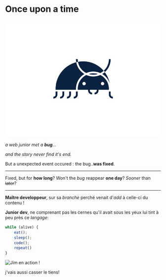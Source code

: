 # **Once upon a time**

![alt text](https://github.com/MikyeRinaldo/Exercice-Cadavre-Exquis-Mikye/blob/master/buug.png)

*a web junior met a **bug**...*


*and the story never find it's end.*


But a unexpected event occured : the bug..**was fixed**.

---

Fixed, but for **how long**? Won't the *bug* reappear **one day**? *Sooner* than ~~later~~?

---

**Maître developpeur**, sur sa _branche_ perché venait d'_add_ à celle-ci du contenu !

**Junior dev**, ne comprenant pas les cernes qu'il avait sous les yeux lui tint à peu près ce _langage_:

```javascript
while (alive) {
    eat();
    sleep();
    code();
    repeat()
}
```
![Jim en action !](https://media.giphy.com/media/fQZX2aoRC1Tqw/source.gif)

j'vais aussi casser le tiens!
